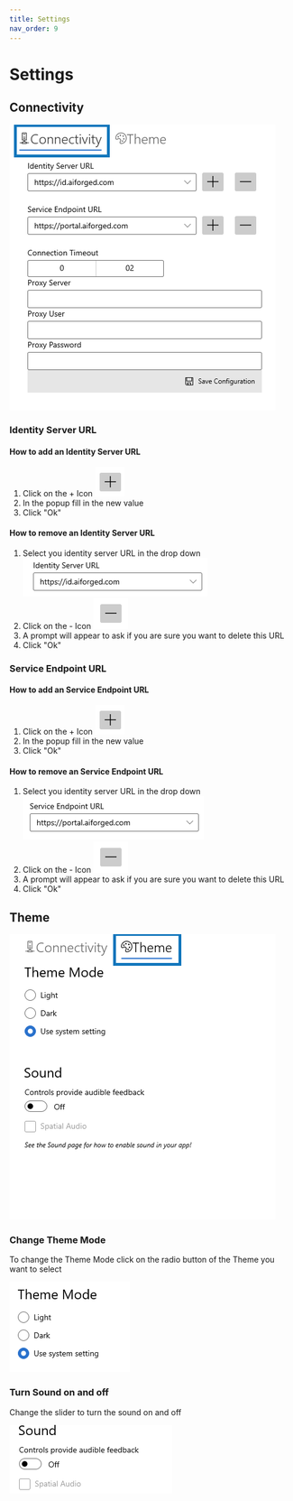 ```yaml
---
title: Settings
nav_order: 9
---
```


# Settings

## Connectivity

![](<.gitbook/assets/image (7) (1) (2) (1) (1).png>)

### Identity Server URL

#### How to add an Identity Server URL

1. Click on the + Icon ![](<assets/image (39) (1).png>)
2. In the popup fill in the new value
3. Click "Ok"

#### How to remove an Identity Server URL

1. Select you identity server URL in the drop down ![](<assets/image (26) (1).png>)
2. Click on the - Icon ![](<.gitbook/assets/image (5) (1) (1) (1).png>)
3. A prompt will appear to ask if you are sure you want to delete this URL
4. Click "Ok"

### Service Endpoint URL

#### How to add an Service Endpoint URL

1. Click on the + Icon ![](<assets/image (39) (1).png>)
2. In the popup fill in the new value
3. Click "Ok"

#### How to remove an Service Endpoint URL

1. Select you identity server URL in the drop down ![](<.gitbook/assets/image (6) (1) (1) (1).png>)
2. Click on the - Icon ![](<.gitbook/assets/image (5) (1) (1) (1).png>)
3. A prompt will appear to ask if you are sure you want to delete this URL
4. Click "Ok"

## Theme

![](<.gitbook/assets/image (13) (1) (1) (1) (1) (1).png>)

### Change Theme Mode

To change the Theme Mode click on the radio button of the Theme you want to select

![](<.gitbook/assets/image (38) (1) (1) (1) (1) (1).png>)

### Turn Sound on and off

Change the slider to turn the sound on and off

![](<.gitbook/assets/image (10) (1) (1) (1) (1) (1).png>)
